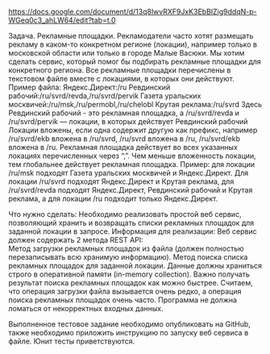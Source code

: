 https://docs.google.com/document/d/13q8lwvRXF9JxK3EbBIZig9ddqN-p-WGeq0c3_ahLW64/edit?tab=t.0

Задача. Рекламные площадки.
Рекламодатели часто хотят размещать рекламу в каком-то конкретном регионе (локации), например только в московской области или только в городе Малые Васюки.
Мы хотим сделать сервис, который помог бы подбирать рекламные площадки для конкретного региона.
Все рекламные площадки перечислены в текстовом файле вместе с локациями, в которых они действуют.
Пример файла:
Яндекс.Директ:/ru
Ревдинский рабочий:/ru/svrd/revda,/ru/svrd/pervik
Газета уральских москвичей:/ru/msk,/ru/permobl,/ru/chelobl
Крутая реклама:/ru/svrd
Здесь Ревдинский рабочий - это рекламная площадка, a /ru/svrd/revda и /ru/svrd/pervik — локации, в которых действует Ревдинский рабочий
Локации вложены, если одна содержит другую как префикс, например /ru/svrd/ekb вложена в /ru/svrd, /ru/svrd вложена в /ru, /ru/svrd/ekb вложена в /ru.
Рекламная площадка действует во всех указанных локациях перечисленных через “,”. Чем меньше вложенность локации, тем глобальнее действует рекламная площадка.
Пример: для локации /ru/msk подходят Газета уральских москвичей и Яндекс.Директ. Для локации /ru/svrd подходят Яндекс.Директ и Крутая реклама, для /ru/svrd/revda подходят Яндекс.Директ,  Ревдинский рабочий и Крутая реклама, а для локации /ru подходит только Яндекс.Директ.

Что нужно сделать:
Необходимо реализовать простой веб сервис, позволяющий хранить и возвращать списки рекламных площадок для заданной локации в запросе. 
Информация для реализации:
Веб сервис должен содержать 2 метода REST API:  
Метод загрузки рекламных площадок из файла (должен полностью перезаписывать всю хранимую информацию).
Метод поиска списка рекламных площадок для заданной локации.
Данные должны храниться строго в оперативной памяти (in-memory collection).
Важно получать результат поиска рекламных площадок как можно быстрее.
Считаем, что операция загрузки файла вызывается очень редко, а операция поиска рекламных площадок очень часто.
Программа не должна ломаться от некорректных входных данных.

Выполненное тестовое задание необходимо опубликовать на GitHub, также необходимо приложить инструкцию по запуску веб сервиса в файле. Юнит тесты приветствуются.
